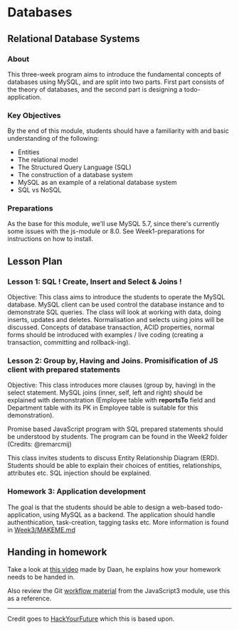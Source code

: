 # Databases

## Relational Database Systems

### About

This three-week program aims to introduce the fundamental concepts of databases using MySQL, and are split into two parts.
First part consists of the theory of databases, and the second part is designing a todo-application. 

### Key Objectives

By the end of this module, students should have a familiarity with and basic understanding of the following:

- Entities
- The relational model
- The Structured Query Language (SQL)
- The construction of a database system
- MySQL as an example of a relational database system
- SQL vs NoSQL

### Preparations

As the base for this module, we'll use MySQL 5.7, since there's currently some issues with the js-module or 8.0.
See Week1-preparations for instructions on how to install.

## Lesson Plan

### Lesson 1: SQL ! Create, Insert and Select & Joins !

Objective: This class aims to introduce the students to operate the MySQL database.
MySQL client can be used control the database instance and to demonstrate SQL queries.
The class will look at working with data, doing inserts, updates and deletes.
Normalisation and selects using joins will be discussed.
Concepts of database transaction, ACID properties, normal forms should be introduced with
examples / live coding (creating a transaction, committing and rollback-ing).

### Lesson 2: Group by, Having and Joins. Promisification of JS client with prepared statements

Objective: This class introduces more clauses (group by, having) in the
select statement. MySQL joins (inner, self, left and right) should be explained
with demonstration (Employee table with **reportsTo** field and Department
table with its PK in Employee table is suitable for this demonstration).

Promise based JavaScript program with SQL prepared statements should be
understood by students. The program can be found in the Week2 folder (Credits:
@remarcmij)

This class invites students to discuss Entity Relationship Diagram (ERD).
Students should be able to explain their choices of entities, relationships, attributes etc.
SQL injection should be explained. 

### Homework 3: Application development

The goal is that the students should be able to design a web-based todo-application, using MySQL as a backend. 
The application should handle authenthication, task-creation, tagging tasks etc. More information is found in [Week3/MAKEME.md](https://github.com/foocoding/databases/blob/master/Week3/MAKEME.md)


## Handing in homework
Take a look at [this video](https://www.youtube.com/watch?v=-o0yomUVVpU&index=2&list=PLVYDhqbgYpYUGxRdtQdYVE5Q8h3bt6SIA) made by Daan, he explains how your homework needs to be handed in.

Also review the Git [workflow material](https://github.com/FooCoding/Git/blob/master/Lecture-3.md) from the JavaScript3 module, use this as a reference.

---
Credit goes to [HackYourFuture](https://github.com/HackYourFuture) which this is based upon.
